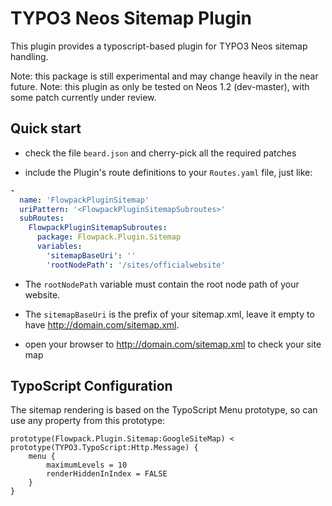 TYPO3 Neos Sitemap Plugin
=========================

This plugin provides a typoscript-based plugin for TYPO3 Neos sitemap handling.

Note: this package is still experimental and may change heavily in the near future.
Note: this plugin as only be tested on Neos 1.2 (dev-master), with some patch currently under review.

Quick start
-----------
* check the file `beard.json` and cherry-pick all the required patches

* include the Plugin's route definitions to your `Routes.yaml` file, just like:

```yaml
-
  name: 'FlowpackPluginSitemap'
  uriPattern: '<FlowpackPluginSitemapSubroutes>'
  subRoutes:
    FlowpackPluginSitemapSubroutes:
      package: Flowpack.Plugin.Sitemap
      variables:
        'sitemapBaseUri': ''
        'rootNodePath': '/sites/officialwebsite'
```

* The `rootNodePath` variable must contain the root node path of your website. 

* The `sitemapBaseUri` is the prefix of your sitemap.xml, leave it empty to have http://domain.com/sitemap.xml.

* open your browser to http://domain.com/sitemap.xml to check your site map

TypoScript Configuration
------------------------

The sitemap rendering is based on the TypoScript Menu prototype, so can use any property from this prototype:

```
prototype(Flowpack.Plugin.Sitemap:GoogleSiteMap) < prototype(TYPO3.TypoScript:Http.Message) {
	menu {
		maximumLevels = 10
		renderHiddenInIndex = FALSE
	}
}
```